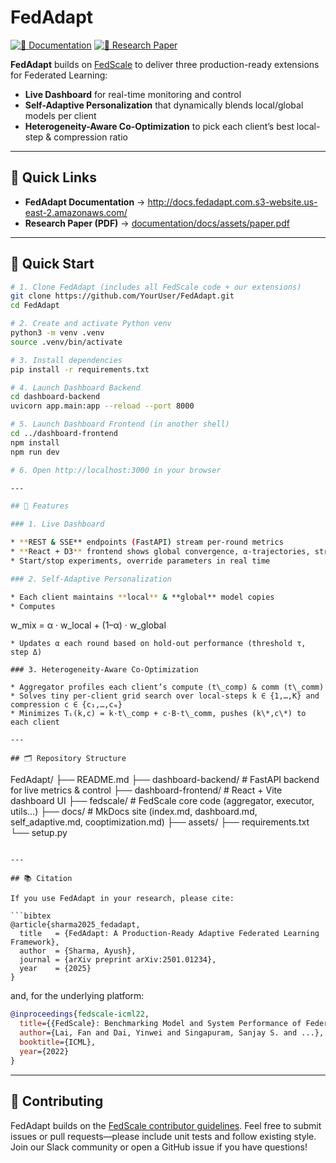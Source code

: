 # FedAdapt

[![📖 Documentation](https://img.shields.io/badge/Documentation-FedAdapt-brightgreen?style=for-the-badge&logo=read-the-docs)](http://docs.fedadapt.com.s3-website.us-east-2.amazonaws.com/)
[![📄 Research Paper](https://img.shields.io/badge/Research%20Paper-PDF-orange?style=for-the-badge&logo=arxiv)](documentation/docs/assets/paper.pdf)

**FedAdapt** builds on [FedScale](https://fedscale.readthedocs.io/en/latest/) to deliver three production-ready extensions for Federated Learning:

- **Live Dashboard** for real-time monitoring and control  
- **Self-Adaptive Personalization** that dynamically blends local/global models per client  
- **Heterogeneity-Aware Co-Optimization** to pick each client’s best local-step & compression ratio  

---

## 🔗 Quick Links

- **FedAdapt Documentation** → http://docs.fedadapt.com.s3-website.us-east-2.amazonaws.com/
- **Research Paper (PDF)** → [documentation/docs/assets/paper.pdf](documentation/docs/assets/paper.pdf)  

---

## 🚀 Quick Start

```bash
# 1. Clone FedAdapt (includes all FedScale code + our extensions)
git clone https://github.com/YourUser/FedAdapt.git
cd FedAdapt

# 2. Create and activate Python venv
python3 -m venv .venv
source .venv/bin/activate

# 3. Install dependencies
pip install -r requirements.txt

# 4. Launch Dashboard Backend
cd dashboard-backend
uvicorn app.main:app --reload --port 8000

# 5. Launch Dashboard Frontend (in another shell)
cd ../dashboard-frontend
npm install
npm run dev

# 6. Open http://localhost:3000 in your browser

---

## 📑 Features

### 1. Live Dashboard

* **REST & SSE** endpoints (FastAPI) stream per-round metrics
* **React + D3** frontend shows global convergence, α-trajectories, straggler profiles, bandwidth savings
* Start/stop experiments, override parameters in real time

### 2. Self-Adaptive Personalization

* Each client maintains **local** & **global** model copies
* Computes

  ```
  w_mix = α · w_local + (1–α) · w_global
  ```
* Updates α each round based on hold-out performance (threshold τ, step Δ)

### 3. Heterogeneity-Aware Co-Optimization

* Aggregator profiles each client’s compute (t\_comp) & comm (t\_comm)
* Solves tiny per-client grid search over local‐steps k ∈ {1,…,K} and compression c ∈ {c₁,…,cₘ}
* Minimizes Tᵢ(k,c) = k·t\_comp + c·B·t\_comm, pushes (k\*,c\*) to each client

---

## 🗂 Repository Structure

```
FedAdapt/
├── README.md
├── dashboard-backend/      # FastAPI backend for live metrics & control
├── dashboard-frontend/     # React + Vite dashboard UI
├── fedscale/               # FedScale core code (aggregator, executor, utils…)
├── docs/                   # MkDocs site (index.md, dashboard.md, self_adaptive.md, cooptimization.md)
├── assets/
├── requirements.txt
└── setup.py
```

---

## 📚 Citation

If you use FedAdapt in your research, please cite:

```bibtex
@article{sharma2025_fedadapt,
  title   = {FedAdapt: A Production-Ready Adaptive Federated Learning Framework},
  author  = {Sharma, Ayush},
  journal = {arXiv preprint arXiv:2501.01234},
  year    = {2025}
}
```

and, for the underlying platform:

```bibtex
@inproceedings{fedscale-icml22,
  title={{FedScale}: Benchmarking Model and System Performance of Federated Learning at Scale},
  author={Lai, Fan and Dai, Yinwei and Singapuram, Sanjay S. and ...},
  booktitle={ICML},
  year={2022}
}
```

---

## 🤝 Contributing

FedAdapt builds on the [FedScale contributor guidelines](https://github.com/SymbioticLab/FedScale).
Feel free to submit issues or pull requests—please include unit tests and follow existing style.
Join our Slack community or open a GitHub issue if you have questions!

```
```
